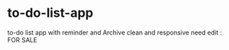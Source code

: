 # to-do-list-app
to-do list app with reminder and Archive clean and responsive need edit : FOR SALE 
